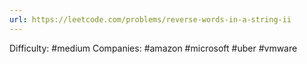 ```yaml
---
url: https://leetcode.com/problems/reverse-words-in-a-string-ii
---
```


Difficulty: #medium
Companies: #amazon #microsoft #uber #vmware